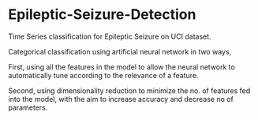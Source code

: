 # Epileptic-Seizure-Detection
Time Series classification for Epileptic Seizure on UCI dataset.

Categorical classification using artificial neural network in two ways,

First, using all the features in the model to allow the neural network to automatically tune according to the relevance of a feature.

Second, using dimensionality reduction to minimize the no. of features fed into the model, with the aim to increase accuracy and decrease no of parameters.

